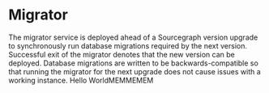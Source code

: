 # Migrator

The migrator service is deployed ahead of a Sourcegraph version upgrade to synchronously run database migrations required by the next version. Successful exit of the migrator denotes that the new version can be deployed. Database migrations are written to be backwards-compatible so that running the migrator for the next upgrade does not cause issues with a working instance.
Hello WorldMEMMEMEM
